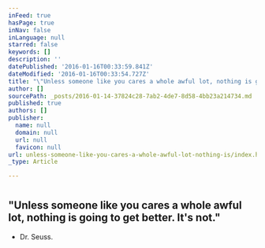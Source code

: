 ```yaml
---
inFeed: true
hasPage: true
inNav: false
inLanguage: null
starred: false
keywords: []
description: ''
datePublished: '2016-01-16T00:33:59.841Z'
dateModified: '2016-01-16T00:33:54.727Z'
title: "\"Unless someone like you cares a whole awful lot, nothing is going to get better. It’s not.\" \_\_- Dr. Seuss.\_"
author: []
sourcePath: _posts/2016-01-14-37824c28-7ab2-4de7-8d58-4bb23a214734.md
published: true
authors: []
publisher:
  name: null
  domain: null
  url: null
  favicon: null
url: unless-someone-like-you-cares-a-whole-awful-lot-nothing-is/index.html
_type: Article

---
```

# 

## "Unless someone like you cares a whole awful lot, nothing is going to get better. It's not."  

- Dr. Seuss.